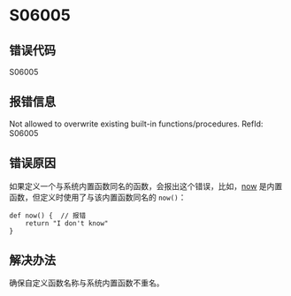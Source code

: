 # S06005

## 错误代码

S06005

## 报错信息

Not allowed to overwrite existing built-in functions/procedures. RefId: S06005

## 错误原因

如果定义一个与系统内置函数同名的函数，会报出这个错误，比如，[now](../funcs/n/now.html)
是内置函数，但定义时使用了与该内置函数同名的 `now()`：

```
def now() {  // 报错
    return "I don't know"
}
```

## 解决办法

确保自定义函数名称与系统内置函数不重名。

